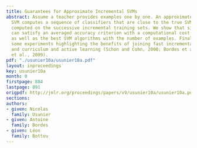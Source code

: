 ```yaml
---
title: Guarantees for Approximate Incremental SVMs
abstract: Assume a teacher provides examples one by one. An approximate incremental
  SVM computes a sequence of classifiers that are close to the true SVM solutions
  computed on the successive incremental training sets. We show that simple algorithms
  can satisfy an averaged accuracy criterion with a computational cost that scales
  as well as the best SVM algorithms with the number of examples. Finally, we exhibit
  some experiments highlighting the benefits of joining fast incremental optimization
  and curriculum and active learning (Schon and Cohn, 2000; Bordes et al., 2005; Bengio
  et al., 2009).
pdf: "./usunier10a/usunier10a.pdf"
layout: inproceedings
key: usunier10a
month: 0
firstpage: 884
lastpage: 891
origpdf: http://jmlr.org/proceedings/papers/v9/usunier10a/usunier10a.pdf
sections: 
authors:
- given: Nicolas
  family: Usunier
- given: Antoine
  family: Bordes
- given: Léon
  family: Bottou
---
```

